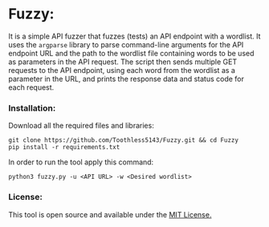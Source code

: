 # Fuzzy:
It is a simple API fuzzer that fuzzes (tests) an API endpoint with a wordlist. It uses the `argparse` library to parse command-line arguments for the API endpoint URL and the path to the wordlist file containing words to be used as parameters in the API request. The script then sends multiple GET requests to the API endpoint, using each word from the wordlist as a parameter in the URL, and prints the response data and status code for each request.

### Installation:
Download all the required files and libraries: <br>
```shell 
git clone https://github.com/Toothless5143/Fuzzy.git && cd Fuzzy
pip install -r requirements.txt
```

In order to run the tool apply this command:
```shell
python3 fuzzy.py -u <API URL> -w <Desired wordlist>
```

### License:
This tool is open source and available under the [MIT License.](/LICENSE)

